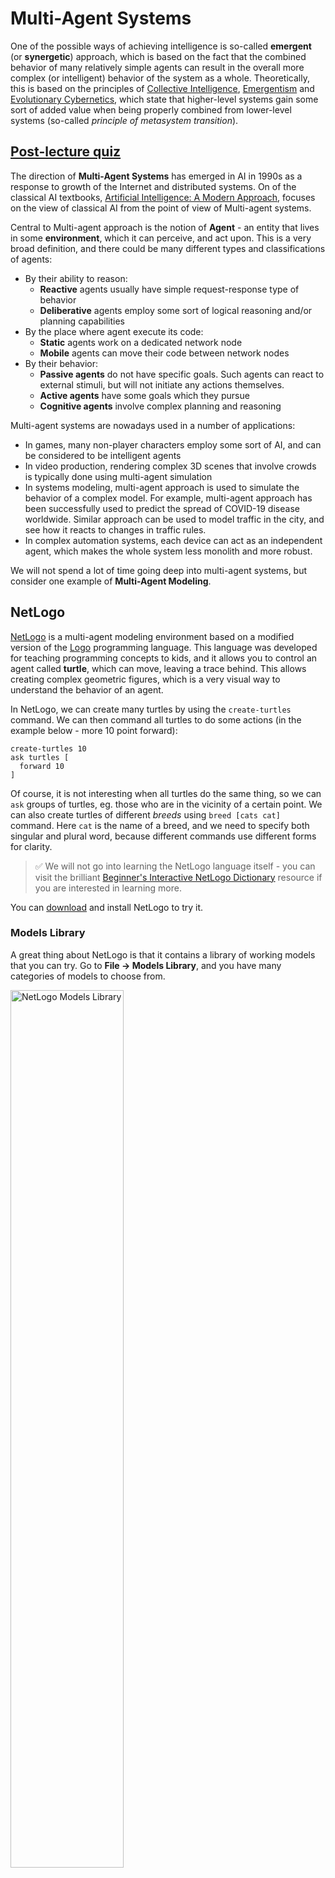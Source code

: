 # Multi-Agent Systems

One of the possible ways of achieving intelligence is so-called **emergent** (or **synergetic**) approach, which is based on the fact that the combined behavior of many relatively simple agents can result in the overall more complex (or intelligent) behavior of the system as a whole. Theoretically, this is based on the principles of [Collective Intelligence](https://en.wikipedia.org/wiki/Collective_intelligence), [Emergentism](https://en.wikipedia.org/wiki/Global_brain) and [Evolutionary Cybernetics](https://en.wikipedia.org/wiki/Global_brain), which state that higher-level systems gain some sort of added value when being properly combined from lower-level systems (so-called *principle of metasystem transition*).

## [Post-lecture quiz](https://black-ground-0cc93280f.1.azurestaticapps.net/quiz/123)

The direction of **Multi-Agent Systems** has emerged in AI in 1990s as a response to growth of the Internet and distributed systems. On of the classical AI textbooks, [Artificial Intelligence: A Modern Approach](https://en.wikipedia.org/wiki/Artificial_Intelligence:_A_Modern_Approach), focuses on the view of classical AI from the point of view of Multi-agent systems.

Central to Multi-agent approach is the notion of **Agent** - an entity that lives in some **environment**, which it can perceive, and act upon. This is a very broad definition, and there could be many different types and classifications of agents:

* By their ability to reason:
   - **Reactive** agents usually have simple request-response type of behavior
   - **Deliberative** agents employ some sort of logical reasoning and/or planning capabilities
* By the place where agent execute its code:
   - **Static** agents work on a dedicated network node
   - **Mobile** agents can move their code between network nodes
* By their behavior:
   - **Passive agents** do not have specific goals. Such agents can react to external stimuli, but will not initiate any actions themselves. 
   - **Active agents** have some goals which they pursue
   - **Cognitive agents** involve complex planning and reasoning

Multi-agent systems are nowadays used in a number of applications:
* In games, many non-player characters employ some sort of AI, and can be considered to be intelligent agents
* In video production, rendering complex 3D scenes that involve crowds is typically done using multi-agent simulation
* In systems modeling, multi-agent approach is used to simulate the behavior of a complex model. For example, multi-agent approach has been successfully used to predict the spread of COVID-19 disease worldwide. Similar approach can be used to model traffic in the city, and see how it reacts to changes in traffic rules.
* In complex automation systems, each device can act as an independent agent, which makes the whole system less monolith and more robust.

We will not spend a lot of time going deep into multi-agent systems, but consider one example of **Multi-Agent Modeling**.

## NetLogo

[NetLogo](https://ccl.northwestern.edu/netlogo/) is a multi-agent modeling environment based on a modified version of the [Logo](https://en.wikipedia.org/wiki/Logo_(programming_language)) programming language. This language was developed for teaching programming concepts to kids, and it allows you to control an agent called **turtle**, which can move, leaving a trace behind. This allows creating complex geometric figures, which is a very visual way to understand the behavior of an agent.

In NetLogo, we can create many turtles by using the `create-turtles` command. We can then command all turtles to do some actions (in the example below - more 10 point forward):

```
create-turtles 10
ask turtles [
  forward 10
]
```

Of course, it is not interesting when all turtles do the same thing, so we can `ask` groups of turtles, eg. those who are in the vicinity of a certain point. We can also create turtles of different *breeds* using `breed [cats cat]` command. Here `cat` is the name of a breed, and we need to specify both singular and plural word, because different commands use different forms for clarity.

> ✅ We will not go into learning the NetLogo language itself - you can visit the brilliant [Beginner's Interactive NetLogo Dictionary](https://ccl.northwestern.edu/netlogo/bind/) resource if you are interested in learning more.

You can [download](https://ccl.northwestern.edu/netlogo/download.shtml) and install NetLogo to try it.

### Models Library

A great thing about NetLogo is that it contains a library of working models that you can try. Go to **File &rightarrow; Models Library**, and you have many categories of models to choose from.

<img alt="NetLogo Models Library" src="images/NetLogo-ModelLib.png" width="60%"/>

> A screenshot of the models library by Dmitry Soshnikov

You can open one of the models, for example **Biology &rightarrow; Flocking**.

### Main Principles

After opening the model, you are taken to the main NetLogo screen. Here is a sample model that describes the population of wolves and sheep, given finite resources (grass).

![NetLogo Main Screen](images/NetLogo-Main.png)

> Screenshot by Dmitry Soshnikov

On this screen, you can see:

* The **Interface** section which contains:
  - The main field, where all agents live
  - Different controls: buttons, sliders, etc.
  - Graphs that you can use to display parameters of the simulation
* The **Code** tab which contains the editor, where you can type NetLogo program

In most cases, the interface would have a **Setup** button, which initializes the simulation state, and a **Go** button that starts the execution. Those are handled by corresponding handlers in the code that look like this:

```
to go [
...
]
```

NetLogo's world consists of the following objects:

* **Agents** (turtles) that can move across the field and do something. You command agents by using `ask turtles [...]` syntax, and the code in brackets is executed by all agents in *turtle mode*.
* **Patches** are square areas of the field, on which agents live. You can refer to all agents on the same patch, or you can change patch colors and some other properties. You can also `ask patches` to do something.
* **Observer** is a unique agent that controls the world. All button handlers are executed in *observer mode*.

> ✅ The beauty of a multi-agent environment is that the code that runs in turtle mode or in patch mode is executed at the same time by all agents in parallel. Thus, by writing a little code and programming the behavior of individual agent, you can create complex behavior of the simulation system as a whole.

### Flocking

As an example of multi-agent behavior, let's consider **[Flocking](https://en.wikipedia.org/wiki/Flocking_(behavior))**. Flocking is a complex pattern that is very similar to how flocks of birds fly. Watching them fly you can think that they follow some kind of collective algorithm, or that they possess some form of *collective intelligence*. However, this complex behavior arises when each individual agent (in this case, a *bird*) only observes some other agents in a short distance from it, and follows three simple rules:

* **Alignment** - it steers towards the average heading of neighboring agents
* **Cohesion** - it tries to steer towards the average position of neighbors (*long range attraction*)
* **Separation** - when getting too close to other birds, it tries to move away (*short range repulsion*)

You can run the flocking example and observe the behavior. You can also adjust parameters, such as *degree of separation*, or the *viewing range*, which defines how far each bird can see. Note that if you decrease the viewing range to 0, all birds become blind, and flocking stops. If you decrease separation to 0, all birds gather into a straight line.

> ✅ Switch to the **Code** tab and see where three rules of flocking (alignment, cohesion and separation) are implemented in code. Note how we refer only to those agents that are in sight.

### Other Models to see

There are a few more interesting models that you can experiment with:
* **Art &rightarrow; Fireworks** shows how a firework can be considered a collective behavior of individual fire streams
* **Social Science &rightarrow; Traffic Basic** and **Social Science &rightarrow; Traffic Grid** show the model of city traffic in 1D and 2D Grid with or without traffic lights. Each car in the simulation follows the following rules:
   - If the space in front of it is empty - accelerate (up to a certain max speed)
   - If it sees the obstacle in front - brake (and you can adjust how far a driver can see)
* **Social Science &rightarrow; Party** shows how people group together during a cocktail party. You can find the combination of parameters that lead to the fastest increase of happiness of the group.

As you can see from these examples, multi-agent simulations can be quite a useful way to understand the behavior of a complex system consisting of individuals that follow the same or similar logic. It can also be used to control virtual agents, such as [NPCs](https://en.wikipedia.org/wiki/NPC) in computer games, or agents in 3D animated worlds.

## Deliberative Agents

The agents described above are very simple, reacting to changes in environment using some kind of algorithm. As such they are **reactive agents**. However, sometimes agents can reason and plan their action, in which case they are called **deliberative**.

A typical example would be a personal agent that receives an instruction from a human to book a vacation tour. Suppose that there are many agents that live on the internet, who can help it. It should then contact other agents to see which flights are available, what are the hotel prices for different dates, and try to negotiate the best price. When the vacation plan is complete and confirmed by the owner, it can proceed with booking.

In order to do that, agents need to **communicate**. For successful communication they need:

* Some **standard languages to exchange knowledge**, such as [Knowledge Interchange Format](https://en.wikipedia.org/wiki/Knowledge_Interchange_Format) (KIF) and [Knowledge Query and Manipulation Language](https://en.wikipedia.org/wiki/Knowledge_Query_and_Manipulation_Language) (KQML). Those languages are designed based on [Speech Act theory](https://en.wikipedia.org/wiki/Speech_act).
* Those languages should also include some **protocols for negotiations**, based on different **auction types**.
* A **common ontology** to use, so that they refer to the same concepts knowing their semantics
* A way to **discover** what different agents can do, also based on some sort of ontology

Deliberative agents are much more complex than reactive, because they do not only react to changes in environment, they should also be able to *intiate* actions. One of the proposed architectures for deliberative agents is the so-called Belief-Desire-Intention (BDI) agent:

* **Beliefs** form a set of knowledge about an agent's environment. It can be structured as a knowledge base or set of rules that an agent can apply to a specific situation in the environment.
* **Desires** define what an agent wants to do, i.e. its goals. For example, the goal of the personal assistant agent above is to book a tour, and the goal of a hotel agent is to maximize profit.
* **Intentions** are specific actions that an agent plans to achieve its goals. Actions typically change the environment and cause communication with other agents.

There are some platforms available for building multi-agent systems, such as [JADE](https://jade.tilab.com/). [This paper](https://arxiv.org/ftp/arxiv/papers/2007/2007.08961.pdf) contains a review of multi-agent platforms, together with a brief history of multi-agent systems and their different usage scenarios.

## Conclusion

Multi-Agent systems can take very different forms and be used in many different applications. 
They all tend to focus on the simpler behavior of an individual agent, and achieve more complex behavior of the overall system due to **synergetic effect**.

## 🚀 Challenge

Take this lesson to the real world and try to conceptualize a multi-agent system that can solve a problem. What, for example, would a multi-agent system need to do to optimize a school bus route? How could it work in a bakery?

## [Post-lecture quiz](https://black-ground-0cc93280f.1.azurestaticapps.net/quiz/223)

## Review & Self Study

Review the use of this type of system in industry. Pick a domain such as manufacturing or the video game industry and discover how multi-agent systems can be used to solve unique problems.

## [NetLogo Assignment](assignment.md)

